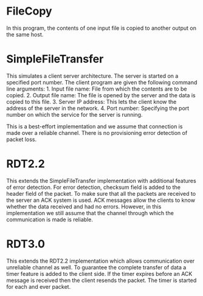 # FileCopy 

In this program, the contents of one input file is copied to another output on the same host.

# SimpleFileTransfer 

This simulates a client server architecture. The server is started on a specified port number. The client program are given the following command line arguments:
	1. Input file name: File from which the contents are to be copied.
	2. Output file name: The file is opened by the server and the data is copied to this file.
	3. Server IP address: This lets the client know the address of the server in the network.
	4. Port number: Specifying the port number on which the service for the server is running. 

This is a best-effort implementation and we assume that connection is made over a reliable channel. There is no provisioning error detection of packet loss.

# RDT2.2

This extends the SimpleFileTransfer implementation with additional features of error detection. For error detection, checksum field is added to the header field of the packet. To make sure that all the packets are received to the server an ACK system is used. ACK messages allow the clients to know whether the data received and had no errors. However, in this implementation we still assume that the channel through which the communication is made is  reliable.

# RDT3.0

This extends the RDT2.2 implementation which allows communication over unreliable channel as well. To guarantee the complete transfer of data a timer feature is added to the client side. If the timer expires before an ACK message is received then the client resends the packet. The timer is started for each and ever packet.
